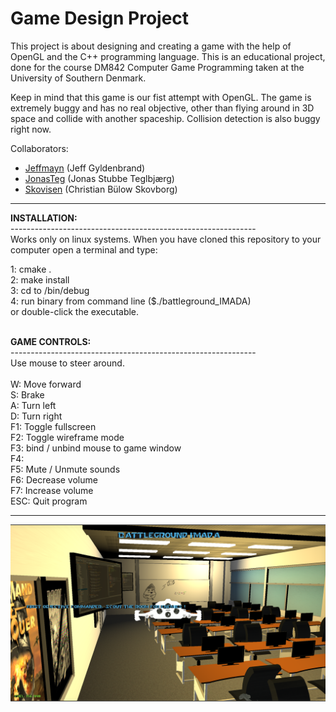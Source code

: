 # Game Design Project

This project is about designing and creating a game with the help of OpenGL and the C++ programming language. This is an educational project, done for the course DM842 Computer Game Programming taken at the University of Southern Denmark.

Keep in mind that this game is our fist attempt with OpenGL. The game is extremely buggy and has no real objective, other than flying around in 3D space and collide with another spaceship. Collision detection is also buggy right now.

Collaborators:
* <a href="https://github.com/jeffmayn">Jeffmayn</a> (Jeff Gyldenbrand)
* <a href="https://github.com/JonasTeg">JonasTeg</a> (Jonas Stubbe Teglbjærg)
* <a href="https://github.com/Skovisen">Skovisen</a> (Christian Bülow Skovborg)
<hr>
<b>INSTALLATION:</b><br>
-------------------------------------------------------------<br>
Works only on linux systems. When you have cloned this repository
to your computer open a terminal and type:

1: cmake .<br>
2: make install<br>
3: cd to /bin/debug<br>
4: run binary from command line ($./battleground_IMADA)<br>
   or double-click the executable.<br><br>

<b>GAME CONTROLS:</b><br>
-------------------------------------------------------------<br>
Use mouse to steer around.<br><br>
W:  Move forward<br>
S:	Brake<br>
A:	Turn left<br>
D:	Turn right<br>
F1:	Toggle fullscreen<br>
F2:	Toggle wireframe mode<br>
F3:	bind / unbind mouse to game window<br>
F4:<br>
F5:	Mute / Unmute sounds<br>
F6:	Decrease volume<br>
F7:	Increase volume<br>
ESC:	Quit program<br>
<hr><center>
<a href="https://youtu.be/SWNezZee_8I?t=16s"><img src="https://github.com/jeffmayn/OpenGL-3D-Space-Game/blob/master/src/assets/textures/game.png"></a></center>
